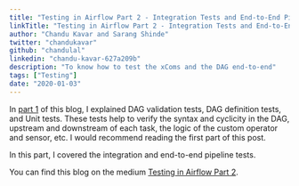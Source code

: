 ```yaml
---
title: "Testing in Airflow Part 2 - Integration Tests and End-to-End Pipeline Tests"
linkTitle: "Testing in Airflow Part 2 - Integration Tests and End-to-End Pipeline Tests"
author: "Chandu Kavar and Sarang Shinde"
twitter: "chandukavar"
github: "chandulal"
linkedin: "chandu-kavar-627a209b"
description: "To know how to test the xComs and the DAG end-to-end"
tags: ["Testing"]
date: "2020-01-03"
---
```

In [part 1](https://blog.usejournal.com/testing-in-airflow-part-1-dag-validation-tests-dag-definition-tests-and-unit-tests-2aa94970570c) of this blog, I explained DAG validation tests, DAG definition tests, and Unit tests. These tests help to verify the syntax and cyclicity in the DAG, upstream and downstream of each task, the logic of the custom operator and sensor, etc. I would recommend reading the first part of this post.

In this part, I covered the integration and end-to-end pipeline tests.

You can find this blog on the medium [Testing in Airflow Part 2](https://medium.com/@chandukavar/testing-in-airflow-part-2-integration-tests-and-end-to-end-pipeline-tests-af0555cd1a82).
